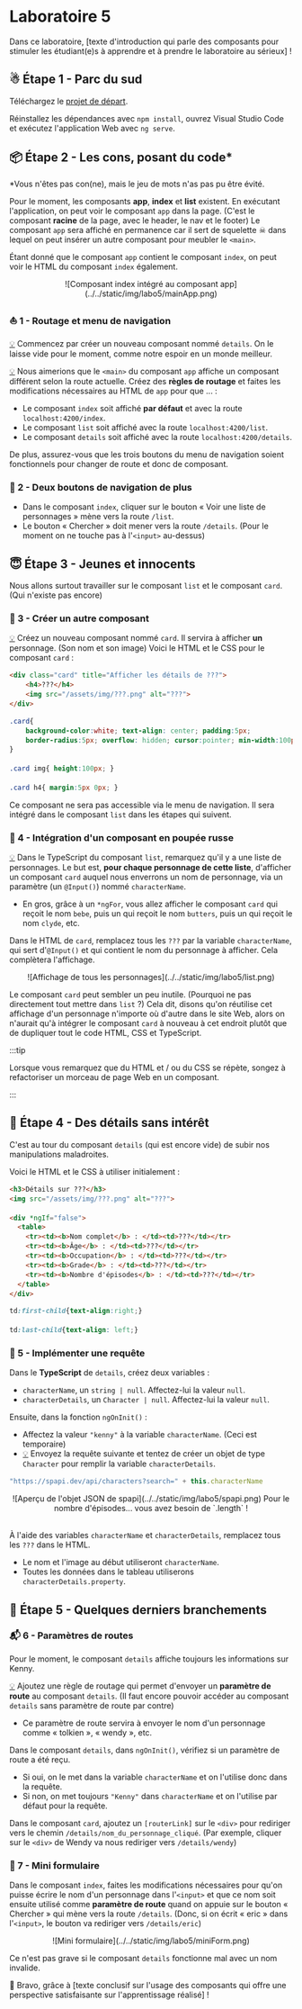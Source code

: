 # Laboratoire 5

Dans ce laboratoire, [texte d'introduction qui parle des composants pour stimuler les étudiant(e)s à
apprendre et à prendre le laboratoire au sérieux] !

## ☃ Étape 1 - Parc du sud

Téléchargez le [projet de départ](../../static/files/labo5.zip).

Réinstallez les dépendances avec `npm install`, ouvrez Visual Studio Code et exécutez l'application Web avec `ng serve`.

## 📦 Étape 2 - Les cons, posant du code*

*Vous n'êtes pas con(ne), mais le jeu de mots n'as pas pu être évité.

Pour le moment, les composants **app**, **index** et **list** existent. En exécutant l'application, on peut voir le composant
`app` dans la page. (C'est le composant **racine** de la page, avec le header, le nav et le footer) Le composant `app` sera affiché
en permanence car il sert de squelette ☠ dans lequel on peut insérer un autre composant pour meubler le `<main>`.

Étant donné que le composant `app` contient le composant `index`, on peut voir le HTML du composant `index` également.

<center>![Composant index intégré au composant app](../../static/img/labo5/mainApp.png)</center>

### ⛵ 1 - Routage et menu de navigation

[💡](/cours/rencontre3.1#-créer-un-nouveau-composant) Commencez par créer un nouveau composant nommé `details`. 
On le laisse vide pour le moment, comme notre espoir en un monde meilleur.

[💡](/cours/rencontre3.1#-routage) Nous aimerions que le `<main>` du composant `app` affiche un composant différent
selon la route actuelle. Créez des **règles de routage** et faites les modifications nécessaires au HTML de `app` pour
que ... :

* Le composant `index` soit affiché **par défaut** et avec la route `localhost:4200/index`.
* Le composant `list` soit affiché avec la route `localhost:4200/list`.
* Le composant `details` soit affiché avec la route `localhost:4200/details`.

De plus, assurez-vous que les trois boutons du menu de navigation soient fonctionnels pour changer de route et donc de composant.

### 🚗 2 - Deux boutons de navigation de plus

* Dans le composant `index`, cliquer sur le bouton « Voir une liste de personnages » mène vers la route `/list`.
* Le bouton « Chercher » doit mener vers la route `/details`. (Pour le moment on ne touche pas à l'`<input>` au-dessus)

## 😇 Étape 3 - Jeunes et innocents

Nous allons surtout travailler sur le composant `list` et le composant `card`. (Qui n'existe pas encore)

### 👶 3 - Créer un autre composant

[💡](/cours/rencontre3.1#-créer-un-nouveau-composant) Créez un nouveau composant nommé `card`. Il servira à afficher
**un** personnage. (Son nom et son image) Voici le HTML et le CSS pour le composant `card` :

```html showLineNumbers
<div class="card" title="Afficher les détails de ???">
    <h4>???</h4>
    <img src="/assets/img/???.png" alt="???">
</div>

```

```css showLineNumbers
.card{
    background-color:white; text-align: center; padding:5px;
    border-radius:5px; overflow: hidden; cursor:pointer; min-width:100px;
}

.card img{ height:100px; }

.card h4{ margin:5px 0px; }
```

Ce composant ne sera pas accessible via le menu de navigation. Il sera intégré dans le composant `list` dans les étapes qui suivent.

### 🎎 4 - Intégration d'un composant en poupée russe

[💡](/cours/rencontre3.1#-poupées-russes) Dans le TypeScript du composant `list`, remarquez qu'il y a une liste de personnages.
Le but est, **pour chaque personnage de cette liste**, d'afficher un composant `card` auquel nous enverrons un nom de personnage, via
un paramètre (un `@Input()`) nommé `characterName`.

* En gros, grâce à un `*ngFor`, vous allez afficher le composant `card` qui reçoit le nom `bebe`, puis un qui reçoit le nom `butters`,
puis un qui reçoit le nom `clyde`, etc.

Dans le HTML de `card`, remplacez tous les `???` par la variable `characterName`, qui sert d'`@Input()` et qui contient le nom du personnage
à afficher. Cela complètera l'affichage.

<center>![Affichage de tous les personnages](../../static/img/labo5/list.png)</center>

Le composant `card` peut sembler un peu inutile. (Pourquoi ne pas directement tout mettre dans `list` ?) Cela dit, disons qu'on réutilise
cet affichage d'un personnage n'importe où d'autre dans le site Web, alors on n'aurait qu'à intégrer le composant `card` à nouveau à cet
endroit plutôt que de dupliquer tout le code HTML, CSS et TypeScript.

:::tip

Lorsque vous remarquez que du HTML et / ou du CSS se répète, songez à refactoriser un morceau de page Web en un composant.

:::

## 📜 Étape 4 - Des détails sans intérêt

C'est au tour du composant `details` (qui est encore vide) de subir nos manipulations maladroites.

Voici le HTML et le CSS à utiliser initialement :

```html showLineNumbers
<h3>Détails sur ???</h3>
<img src="/assets/img/???.png" alt="???">

<div *ngIf="false">
  <table>
    <tr><td><b>Nom complet</b> : </td><td>???</td></tr>
    <tr><td><b>Âge</b> : </td><td>???</td></tr>
    <tr><td><b>Occupation</b> : </td><td>???</td></tr>
    <tr><td><b>Grade</b> : </td><td>???</td></tr>
    <tr><td><b>Nombre d'épisodes</b> : </td><td>???</td></tr>
  </table>
</div>

```

```css showLineNumbers
td:first-child{text-align:right;}

td:last-child{text-align: left;}

```

### 📶 5 - Implémenter une requête

Dans le **TypeScript** de `details`, créez deux variables :

* `characterName`, un `string | null`. Affectez-lui la valeur `null`.
* `characterDetails`, un `Character | null`. Affectez-lui la valeur `null`.

Ensuite, dans la fonction `ngOnInit()` :

* Affectez la valeur `"kenny"` à la variable `characterName`. (Ceci est temporaire)
* [💡](/cours/rencontre2.1#-envoyer-une-requête) Envoyez la requête suivante et tentez de créer un objet de type `Character` pour remplir
la variable `characterDetails`.

```ts showLineNumbers
"https://spapi.dev/api/characters?search=" + this.characterName
```

<center>![Aperçu de l'objet JSON de spapi](../../static/img/labo5/spapi.png)  
Pour le nombre d'épisodes... vous avez besoin de `.length` !</center>

<br/>

À l'aide des variables `characterName` et `characterDetails`, remplacez tous les `???` dans le HTML.

* Le nom et l'image au début utiliseront `characterName`.
* Toutes les données dans le tableau utiliserons `characterDetails.property`.

## 🔌 Étape 5 - Quelques derniers branchements

### 📬 6 - Paramètres de routes

Pour le moment, le composant `details` affiche toujours les informations sur Kenny.

[💡](/cours/rencontre3.1#-routage) Ajoutez une règle de routage qui permet d'envoyer un **paramètre de route** au composant `details`.
(Il faut encore pouvoir accéder au composant `details` sans paramètre de route par contre)
* Ce paramètre de route servira à envoyer le nom d'un personnage comme « tolkien », « wendy », etc.

Dans le composant `details`, dans `ngOnInit()`, vérifiez si un paramètre de route a été reçu.
* Si oui, on le met dans la variable `characterName` et on l'utilise donc dans la requête.
* Si non, on met toujours `"Kenny"` dans `characterName` et on l'utilise par défaut pour la requête.

Dans le composant `card`, ajoutez un `[routerLink]` sur le `<div>` pour rediriger vers le chemin
`/details/nom_du_personnage_cliqué`. (Par exemple, cliquer sur le `<div>` de Wendy va nous rediriger
vers `/details/wendy`)

### 📝 7 - Mini formulaire

Dans le composant `index`, faites les modifications nécessaires pour qu'on puisse écrire le nom d'un
personnage dans l'`<input>` et que ce nom soit ensuite utilisé comme **paramètre de route** quand on 
appuie sur le bouton « Chercher » qui mène vers la route `/details`. (Donc, si on écrit « eric » dans l'`<input>`,
le bouton va rediriger vers `/details/eric`)

<center>![Mini formulaire](../../static/img/labo5/miniForm.png)  </center>

Ce n'est pas grave si le composant `details` fonctionne mal avec un nom invalide.

🥳 Bravo, grâce à [texte conclusif sur l'usage des composants qui offre une perspective satisfaisante
sur l'apprentissage réalisé] !